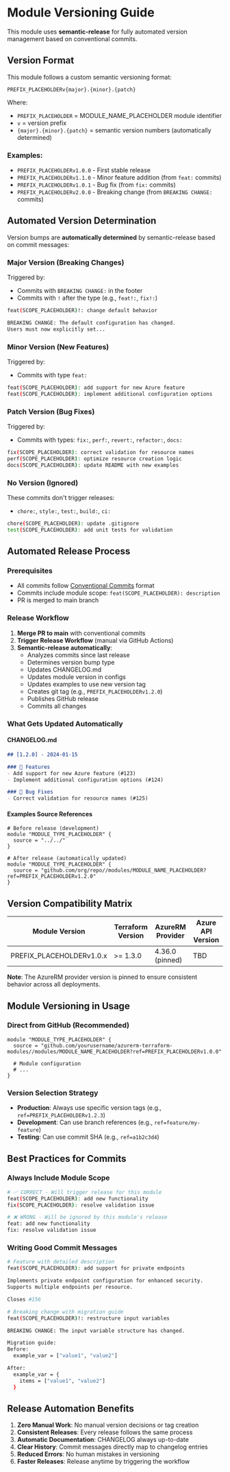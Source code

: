 # Module Versioning Guide

This module uses **semantic-release** for fully automated version management based on conventional commits.

## Version Format

This module follows a custom semantic versioning format:

```
PREFIX_PLACEHOLDERv{major}.{minor}.{patch}
```

Where:
- `PREFIX_PLACEHOLDER` = MODULE_NAME_PLACEHOLDER module identifier
- `v` = version prefix
- `{major}.{minor}.{patch}` = semantic version numbers (automatically determined)

### Examples:
- `PREFIX_PLACEHOLDERv1.0.0` - First stable release
- `PREFIX_PLACEHOLDERv1.1.0` - Minor feature addition (from `feat:` commits)
- `PREFIX_PLACEHOLDERv1.0.1` - Bug fix (from `fix:` commits)
- `PREFIX_PLACEHOLDERv2.0.0` - Breaking change (from `BREAKING CHANGE:` commits)

## Automated Version Determination

Version bumps are **automatically determined** by semantic-release based on commit messages:

### Major Version (Breaking Changes)
Triggered by:
- Commits with `BREAKING CHANGE:` in the footer
- Commits with `!` after the type (e.g., `feat!:`, `fix!:`)

```bash
feat(SCOPE_PLACEHOLDER)!: change default behavior

BREAKING CHANGE: The default configuration has changed.
Users must now explicitly set...
```

### Minor Version (New Features)
Triggered by:
- Commits with type `feat:`

```bash
feat(SCOPE_PLACEHOLDER): add support for new Azure feature
feat(SCOPE_PLACEHOLDER): implement additional configuration options
```

### Patch Version (Bug Fixes)
Triggered by:
- Commits with types: `fix:`, `perf:`, `revert:`, `refactor:`, `docs:`

```bash
fix(SCOPE_PLACEHOLDER): correct validation for resource names
perf(SCOPE_PLACEHOLDER): optimize resource creation logic
docs(SCOPE_PLACEHOLDER): update README with new examples
```

### No Version (Ignored)
These commits don't trigger releases:
- `chore:`, `style:`, `test:`, `build:`, `ci:`

```bash
chore(SCOPE_PLACEHOLDER): update .gitignore
test(SCOPE_PLACEHOLDER): add unit tests for validation
```

## Automated Release Process

### Prerequisites
- All commits follow [Conventional Commits](https://www.conventionalcommits.org/) format
- Commits include module scope: `feat(SCOPE_PLACEHOLDER): description`
- PR is merged to main branch

### Release Workflow

1. **Merge PR to main** with conventional commits
2. **Trigger Release Workflow** (manual via GitHub Actions)
3. **Semantic-release automatically**:
   - Analyzes commits since last release
   - Determines version bump type
   - Updates CHANGELOG.md
   - Updates module version in configs
   - Updates examples to use new version tag
   - Creates git tag (e.g., `PREFIX_PLACEHOLDERv1.2.0`)
   - Publishes GitHub release
   - Commits all changes

### What Gets Updated Automatically

#### CHANGELOG.md
```markdown
## [1.2.0] - 2024-01-15

### 🚀 Features
- Add support for new Azure feature (#123)
- Implement additional configuration options (#124)

### 🐛 Bug Fixes
- Correct validation for resource names (#125)
```

#### Examples Source References
```hcl
# Before release (development)
module "MODULE_TYPE_PLACEHOLDER" {
  source = "../../"
}

# After release (automatically updated)
module "MODULE_TYPE_PLACEHOLDER" {
  source = "github.com/org/repo//modules/MODULE_NAME_PLACEHOLDER?ref=PREFIX_PLACEHOLDERv1.2.0"
}
```

## Version Compatibility Matrix

| Module Version | Terraform Version | AzureRM Provider | Azure API Version |
|----------------|-------------------|------------------|-------------------|
| PREFIX_PLACEHOLDERv1.0.x | >= 1.3.0 | 4.36.0 (pinned) | TBD |

**Note**: The AzureRM provider version is pinned to ensure consistent behavior across all deployments.

## Module Versioning in Usage

### Direct from GitHub (Recommended)
```hcl
module "MODULE_TYPE_PLACEHOLDER" {
  source = "github.com/yourusername/azurerm-terraform-modules//modules/MODULE_NAME_PLACEHOLDER?ref=PREFIX_PLACEHOLDERv1.0.0"
  
  # Module configuration
  # ...
}
```

### Version Selection Strategy
- **Production**: Always use specific version tags (e.g., `ref=PREFIX_PLACEHOLDERv1.2.3`)
- **Development**: Can use branch references (e.g., `ref=feature/my-feature`)
- **Testing**: Can use commit SHA (e.g., `ref=a1b2c3d4`)

## Best Practices for Commits

### Always Include Module Scope
```bash
# ✅ CORRECT - Will trigger release for this module
feat(SCOPE_PLACEHOLDER): add new functionality
fix(SCOPE_PLACEHOLDER): resolve validation issue

# ❌ WRONG - Will be ignored by this module's release
feat: add new functionality
fix: resolve validation issue
```

### Writing Good Commit Messages
```bash
# Feature with detailed description
feat(SCOPE_PLACEHOLDER): add support for private endpoints

Implements private endpoint configuration for enhanced security.
Supports multiple endpoints per resource.

Closes #156

# Breaking change with migration guide
feat(SCOPE_PLACEHOLDER)!: restructure input variables

BREAKING CHANGE: The input variable structure has changed.

Migration guide:
Before:
  example_var = ["value1", "value2"]

After:
  example_var = {
    items = ["value1", "value2"]
  }
```

## Release Automation Benefits

1. **Zero Manual Work**: No manual version decisions or tag creation
2. **Consistent Releases**: Every release follows the same process
3. **Automatic Documentation**: CHANGELOG always up-to-date
4. **Clear History**: Commit messages directly map to changelog entries
5. **Reduced Errors**: No human mistakes in versioning
6. **Faster Releases**: Release anytime by triggering the workflow